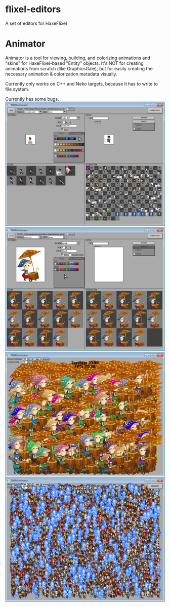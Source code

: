 flixel-editors
===========

A set of editors for HaxeFlixel

# Animator

Animator is a tool for viewing, building, and colorizing animations and "skins" for HaxeFlixel-based "Entity" objects.
It's NOT for creating animations from scratch (like GraphicsGale), but for easily creating the necessary animation & colorization metadata visually.

Currently only works on C++ and Neko targets, because it has to write to file system.

Currently has some bugs.
![Colorized Pixel Sprite](Animator/screenshot_0.png)
![Colorized HD Sprite](Animator/screenshot_1.png)
![HD Sprite Stress Test](Animator/screenshot_2.png)
![Pixel Sprite Stress Test](Animator/screenshot_3.png)
